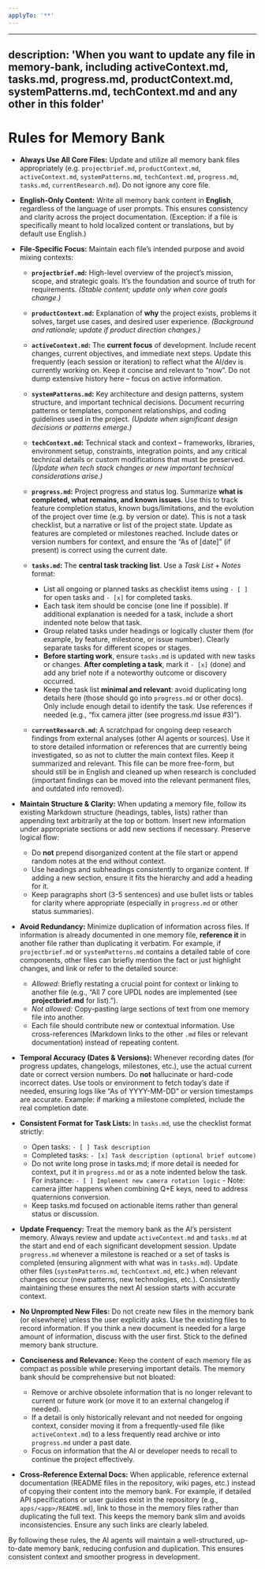 ```yaml
---
applyTo: '**'
---
```

---
description: 'When you want to update any file in memory-bank, including activeContext.md, tasks.md, progress.md, productContext.md, systemPatterns.md, techContext.md and any other in this folder'
---

# Rules for Memory Bank

-   **Always Use All Core Files:** Update and utilize all memory bank files appropriately (e.g. `projectbrief.md`, `productContext.md`, `activeContext.md`, `systemPatterns.md`, `techContext.md`, `progress.md`, `tasks.md`, `currentResearch.md`). Do not ignore any core file.

-   **English-Only Content:** Write all memory bank content in **English**, regardless of the language of user prompts. This ensures consistency and clarity across the project documentation. (Exception: if a file is specifically meant to hold localized content or translations, but by default use English.)

-   **File-Specific Focus:** Maintain each file’s intended purpose and avoid mixing contexts:

    -   **`projectbrief.md`:** High-level overview of the project’s mission, scope, and strategic goals. It’s the foundation and source of truth for requirements. _(Stable content; update only when core goals change.)_
    -   **`productContext.md`:** Explanation of **why** the project exists, problems it solves, target use cases, and desired user experience. _(Background and rationale; update if product direction changes.)_
    -   **`activeContext.md`:** The **current focus** of development. Include recent changes, current objectives, and immediate next steps. Update this frequently (each session or iteration) to reflect what the AI/dev is currently working on. Keep it concise and relevant to “now”. Do not dump extensive history here – focus on active information.
    -   **`systemPatterns.md`:** Key architecture and design patterns, system structure, and important technical decisions. Document recurring patterns or templates, component relationships, and coding guidelines used in the project. _(Update when significant design decisions or patterns emerge.)_
    -   **`techContext.md`:** Technical stack and context – frameworks, libraries, environment setup, constraints, integration points, and any critical technical details or custom modifications that must be preserved. _(Update when tech stack changes or new important technical considerations arise.)_
    -   **`progress.md`:** Project progress and status log. Summarize **what is completed, what remains, and known issues**. Use this to track feature completion status, known bugs/limitations, and the evolution of the project over time (e.g. by version or date). This is not a task checklist, but a narrative or list of the project state. Update as features are completed or milestones reached. Include dates or version numbers for context, and ensure the “As of \[date]” (if present) is correct using the current date.
    -   **`tasks.md`:** The **central task tracking list**. Use a _Task List + Notes_ format:

        -   List all ongoing or planned tasks as checklist items using `- [ ]` for open tasks and `- [x]` for completed tasks.
        -   Each task item should be concise (one line if possible). If additional explanation is needed for a task, include a short indented note below that task.
        -   Group related tasks under headings or logically cluster them (for example, by feature, milestone, or issue number). Clearly separate tasks for different scopes or stages.
        -   **Before starting work**, ensure `tasks.md` is updated with new tasks or changes. **After completing a task**, mark it `- [x]` (done) and add any brief note if a noteworthy outcome or discovery occurred.
        -   Keep the task list **minimal and relevant**: avoid duplicating long details here (those should go into `progress.md` or other docs). Only include enough detail to identify the task. Use references if needed (e.g., “fix camera jitter (see progress.md issue #3)”).

    -   **`currentResearch.md`:** A scratchpad for ongoing deep research findings from external analyses (other AI agents or sources). Use it to store detailed information or references that are currently being investigated, so as not to clutter the main context files. Keep it summarized and relevant. This file can be more free-form, but should still be in English and cleaned up when research is concluded (important findings can be moved into the relevant permanent files, and outdated info removed).

-   **Maintain Structure & Clarity:** When updating a memory file, follow its existing Markdown structure (headings, tables, lists) rather than appending text arbitrarily at the top or bottom. Insert new information under appropriate sections or add new sections if necessary. Preserve logical flow:

    -   Do **not** prepend disorganized content at the file start or append random notes at the end without context.
    -   Use headings and subheadings consistently to organize content. If adding a new section, ensure it fits the hierarchy and add a heading for it.
    -   Keep paragraphs short (3-5 sentences) and use bullet lists or tables for clarity where appropriate (especially in `progress.md` or other status summaries).

-   **Avoid Redundancy:** Minimize duplication of information across files. If information is already documented in one memory file, **reference it** in another file rather than duplicating it verbatim. For example, if `projectbrief.md` or `systemPatterns.md` contains a detailed table of core components, other files can briefly mention the fact or just highlight changes, and link or refer to the detailed source:

    -   _Allowed:_ Briefly restating a crucial point for context or linking to another file (e.g., “All 7 core UPDL nodes are implemented (see **projectbrief.md** for list).”).
    -   _Not allowed:_ Copy-pasting large sections of text from one memory file into another.
    -   Each file should contribute new or contextual information. Use cross-references (Markdown links to the other `.md` files or relevant documentation) instead of repeating content.

-   **Temporal Accuracy (Dates & Versions):** Whenever recording dates (for progress updates, changelogs, milestones, etc.), use the actual current date or correct version numbers. Do **not** hallucinate or hard-code incorrect dates. Use tools or environment to fetch today’s date if needed, ensuring logs like “As of YYYY-MM-DD” or version timestamps are accurate. Example: if marking a milestone completed, include the real completion date.

-   **Consistent Format for Task Lists:** In `tasks.md`, use the checklist format strictly:

    -   Open tasks: `- [ ] Task description`
    -   Completed tasks: `- [x] Task description (optional brief outcome)`
    -   Do not write long prose in tasks.md; if more detail is needed for context, put it in `progress.md` or as a note indented below the task. For instance:
        `- [ ] Implement new camera rotation logic`
            - Note: camera jitter happens when combining Q+E keys, need to address quaternions conversion.
    -   Keep tasks.md focused on actionable items rather than general status or discussion.

-   **Update Frequency:** Treat the memory bank as the AI’s persistent memory. Always review and update `activeContext.md` and `tasks.md` at the start and end of each significant development session. Update `progress.md` whenever a milestone is reached or a set of tasks is completed (ensuring alignment with what was in `tasks.md`). Update other files (`systemPatterns.md`, `techContext.md`, etc.) when relevant changes occur (new patterns, new technologies, etc.). Consistently maintaining these ensures the next AI session starts with accurate context.

-   **No Unprompted New Files:** Do not create new files in the memory bank (or elsewhere) unless the user explicitly asks. Use the existing files to record information. If you think a new document is needed for a large amount of information, discuss with the user first. Stick to the defined memory bank structure.

-   **Conciseness and Relevance:** Keep the content of each memory file as compact as possible while preserving important details. The memory bank should be comprehensive but not bloated:

    -   Remove or archive obsolete information that is no longer relevant to current or future work (or move it to an external changelog if needed).
    -   If a detail is only historically relevant and not needed for ongoing context, consider moving it from a frequently-used file (like `activeContext.md`) to a less frequently read archive or into `progress.md` under a past date.
    -   Focus on information that the AI or developer needs to recall to continue the project effectively.

-   **Cross-Reference External Docs:** When applicable, reference external documentation (README files in the repository, wiki pages, etc.) instead of copying their content into the memory bank. For example, if detailed API specifications or user guides exist in the repository (e.g., `apps/<app>/README.md`), link to those in the memory files rather than duplicating the full text. This keeps the memory bank slim and avoids inconsistencies. Ensure any such links are clearly labeled.

By following these rules, the AI agents will maintain a well-structured, up-to-date memory bank, reducing confusion and duplication. This ensures consistent context and smoother progress in development.

